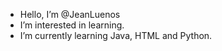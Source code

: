 - Hello, I’m @JeanLuenos
- I’m interested in learning.
- I’m currently learning Java, HTML and Python.

<!---
JeanLuenos/JeanLuenos is a ✨ special ✨ repository because its `README.md` (this file) appears on your GitHub profile.
You can click the Preview link to take a look at your changes.
--->

